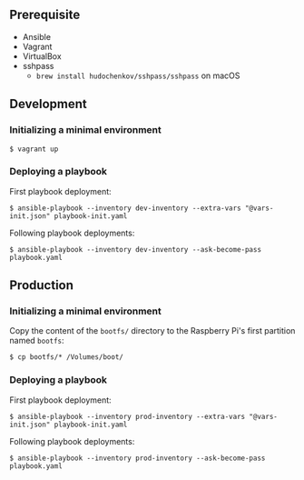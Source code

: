 ## Prerequisite

- Ansible
- Vagrant
- VirtualBox
- sshpass
  - `brew install hudochenkov/sshpass/sshpass` on macOS

## Development

### Initializing a minimal environment

```shell
$ vagrant up
```

### Deploying a playbook

First playbook deployment:

```
$ ansible-playbook --inventory dev-inventory --extra-vars "@vars-init.json" playbook-init.yaml
```

Following playbook deployments:

```
$ ansible-playbook --inventory dev-inventory --ask-become-pass playbook.yaml
```


## Production

### Initializing a minimal environment

Copy the content of the `bootfs/` directory to the Raspberry Pi's first partition named `bootfs`:

```
$ cp bootfs/* /Volumes/boot/
```


### Deploying a playbook

First playbook deployment:

```
$ ansible-playbook --inventory prod-inventory --extra-vars "@vars-init.json" playbook-init.yaml
```

Following playbook deployments:

```
$ ansible-playbook --inventory prod-inventory --ask-become-pass playbook.yaml
```
